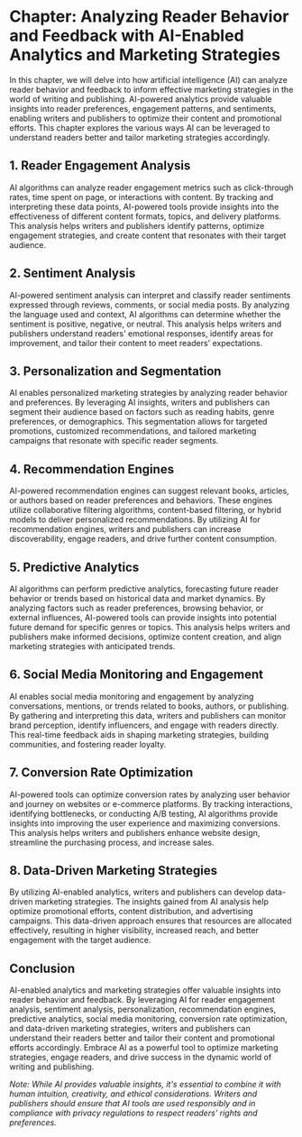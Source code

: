 Chapter: Analyzing Reader Behavior and Feedback with AI-Enabled Analytics and Marketing Strategies
==================================================================================================

In this chapter, we will delve into how artificial intelligence (AI) can analyze reader behavior and feedback to inform effective marketing strategies in the world of writing and publishing. AI-powered analytics provide valuable insights into reader preferences, engagement patterns, and sentiments, enabling writers and publishers to optimize their content and promotional efforts. This chapter explores the various ways AI can be leveraged to understand readers better and tailor marketing strategies accordingly.

**1. Reader Engagement Analysis**
---------------------------------

AI algorithms can analyze reader engagement metrics such as click-through rates, time spent on page, or interactions with content. By tracking and interpreting these data points, AI-powered tools provide insights into the effectiveness of different content formats, topics, and delivery platforms. This analysis helps writers and publishers identify patterns, optimize engagement strategies, and create content that resonates with their target audience.

**2. Sentiment Analysis**
-------------------------

AI-powered sentiment analysis can interpret and classify reader sentiments expressed through reviews, comments, or social media posts. By analyzing the language used and context, AI algorithms can determine whether the sentiment is positive, negative, or neutral. This analysis helps writers and publishers understand readers' emotional responses, identify areas for improvement, and tailor their content to meet readers' expectations.

**3. Personalization and Segmentation**
---------------------------------------

AI enables personalized marketing strategies by analyzing reader behavior and preferences. By leveraging AI insights, writers and publishers can segment their audience based on factors such as reading habits, genre preferences, or demographics. This segmentation allows for targeted promotions, customized recommendations, and tailored marketing campaigns that resonate with specific reader segments.

**4. Recommendation Engines**
-----------------------------

AI-powered recommendation engines can suggest relevant books, articles, or authors based on reader preferences and behaviors. These engines utilize collaborative filtering algorithms, content-based filtering, or hybrid models to deliver personalized recommendations. By utilizing AI for recommendation engines, writers and publishers can increase discoverability, engage readers, and drive further content consumption.

**5. Predictive Analytics**
---------------------------

AI algorithms can perform predictive analytics, forecasting future reader behavior or trends based on historical data and market dynamics. By analyzing factors such as reader preferences, browsing behavior, or external influences, AI-powered tools can provide insights into potential future demand for specific genres or topics. This analysis helps writers and publishers make informed decisions, optimize content creation, and align marketing strategies with anticipated trends.

**6. Social Media Monitoring and Engagement**
---------------------------------------------

AI enables social media monitoring and engagement by analyzing conversations, mentions, or trends related to books, authors, or publishing. By gathering and interpreting this data, writers and publishers can monitor brand perception, identify influencers, and engage with readers directly. This real-time feedback aids in shaping marketing strategies, building communities, and fostering reader loyalty.

**7. Conversion Rate Optimization**
-----------------------------------

AI-powered tools can optimize conversion rates by analyzing user behavior and journey on websites or e-commerce platforms. By tracking interactions, identifying bottlenecks, or conducting A/B testing, AI algorithms provide insights into improving the user experience and maximizing conversions. This analysis helps writers and publishers enhance website design, streamline the purchasing process, and increase sales.

**8. Data-Driven Marketing Strategies**
---------------------------------------

By utilizing AI-enabled analytics, writers and publishers can develop data-driven marketing strategies. The insights gained from AI analysis help optimize promotional efforts, content distribution, and advertising campaigns. This data-driven approach ensures that resources are allocated effectively, resulting in higher visibility, increased reach, and better engagement with the target audience.

**Conclusion**
--------------

AI-enabled analytics and marketing strategies offer valuable insights into reader behavior and feedback. By leveraging AI for reader engagement analysis, sentiment analysis, personalization, recommendation engines, predictive analytics, social media monitoring, conversion rate optimization, and data-driven marketing strategies, writers and publishers can understand their readers better and tailor their content and promotional efforts accordingly. Embrace AI as a powerful tool to optimize marketing strategies, engage readers, and drive success in the dynamic world of writing and publishing.

*Note: While AI provides valuable insights, it's essential to combine it with human intuition, creativity, and ethical considerations. Writers and publishers should ensure that AI tools are used responsibly and in compliance with privacy regulations to respect readers' rights and preferences.*
